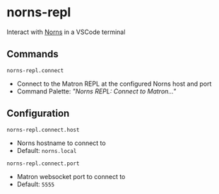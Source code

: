 # norns-repl

Interact with [Norns](https://monome.org/norns/) in a VSCode terminal

## Commands

`norns-repl.connect`

- Connect to the Matron REPL at the configured Norns host and port
- Command Palette: _"Norns REPL: Connect to Matron..."_

## Configuration

`norns-repl.connect.host`

- Norns hostname to connect to
- Default: `norns.local`

`norns-repl.connect.port`

- Matron websocket port to connect to
- Default: `5555`
